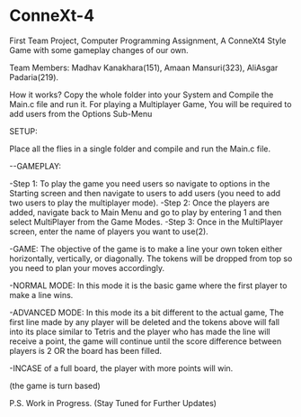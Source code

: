 # ConneXt-4
First Team Project, Computer Programming Assignment, A ConneXt4 Style Game with some gameplay changes of our own.

Team Members:
  Madhav Kanakhara(151),
  Amaan Mansuri(323),
  AliAsgar Padaria(219).

How it works?
  Copy the whole folder into your System and Compile the Main.c file and run it.
  For playing a Multiplayer Game, You will be required to add users from the Options Sub-Menu


SETUP:

Place all the flies in a single folder and compile and run the Main.c file.

--GAMEPLAY:

-Step 1:
  To play the game you need users so navigate to options in the Starting screen and then navigate to users to add users (you need to add two users to play the multiplayer mode).
-Step 2:
  Once the players are added, navigate back to Main Menu and go to play by entering 1 and then select MultiPlayer from the Game Modes.
-Step 3:
  Once in the MultiPlayer screen, enter the name of players you want to use(2).

-GAME:
  The objective of the game is to make a line your own token either horizontally, vertically, or diagonally. The tokens will be dropped from top so you need to plan your moves accordingly.

-NORMAL MODE:
  In this mode it is the basic game where the first player to make a line wins.

-ADVANCED MODE:
  In this mode its a bit different to the actual game, The first line made by any player will be deleted and the tokens above will fall into its place similar to Tetris and the player who has made the line will receive a point, the game will continue until the score difference between players is 2 OR the board has been filled.

-INCASE of a full board, the player with more points will win.

(the game is turn based)

P.S. Work in Progress. (Stay Tuned for Further Updates)

